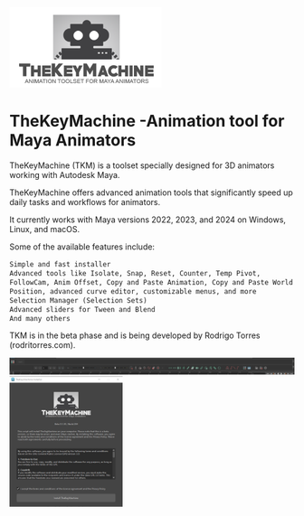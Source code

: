 
<img width="269px" src="./TheKeyMachine/data/img/tkm_logo_small.png" />

# TheKeyMachine -Animation tool for Maya Animators

TheKeyMachine (TKM) is a toolset specially designed for 3D animators working with Autodesk Maya.

TheKeyMachine offers advanced animation tools that significantly speed up daily tasks and workflows for animators.

It currently works with Maya versions 2022, 2023, and 2024 on Windows, Linux, and macOS.

Some of the available features include:

    Simple and fast installer
    Advanced tools like Isolate, Snap, Reset, Counter, Temp Pivot, FollowCam, Anim Offset, Copy and Paste Animation, Copy and Paste World Position, advanced curve editor, customizable menus, and more
    Selection Manager (Selection Sets)
    Advanced sliders for Tween and Blend
    And many others

TKM is in the beta phase and is being developed by Rodrigo Torres (rodritorres.com).


<img src="./TheKeyMachine/data/img/toolbar_example.png" />

<img width="200px" src="./TheKeyMachine/data/img/install_example.png" />
